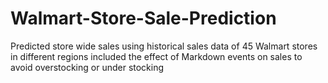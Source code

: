 # Walmart-Store-Sale-Prediction
Predicted store wide sales using historical sales data of 45 Walmart stores in different regions included the effect of Markdown events on sales to avoid overstocking or under stocking 
